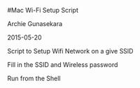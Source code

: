 #Mac Wi-Fi Setup Script

Archie Gunasekara

2015-05-20

Script to Setup Wifi Network on a give SSID

Fill in the SSID and Wireless password

Run from the Shell